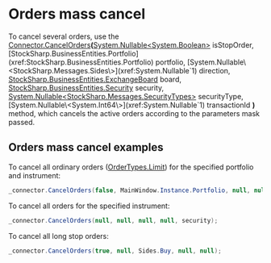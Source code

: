 # Orders mass cancel

To cancel several orders, use the [Connector.CancelOrders](xref:StockSharp.Algo.Connector.CancelOrders(System.Nullable{System.Boolean},StockSharp.BusinessEntities.Portfolio,System.Nullable{StockSharp.Messages.Sides},StockSharp.BusinessEntities.ExchangeBoard,StockSharp.BusinessEntities.Security,System.Nullable{StockSharp.Messages.SecurityTypes},System.Nullable{System.Int64}))**(**[System.Nullable\<System.Boolean\>](xref:System.Nullable`1) isStopOrder, [StockSharp.BusinessEntities.Portfolio](xref:StockSharp.BusinessEntities.Portfolio) portfolio, [System.Nullable\<StockSharp.Messages.Sides\>](xref:System.Nullable`1) direction, [StockSharp.BusinessEntities.ExchangeBoard](xref:StockSharp.BusinessEntities.ExchangeBoard) board, [StockSharp.BusinessEntities.Security](xref:StockSharp.BusinessEntities.Security) security, [System.Nullable\<StockSharp.Messages.SecurityTypes\>](xref:System.Nullable`1) securityType, [System.Nullable\<System.Int64\>](xref:System.Nullable`1) transactionId **)** method, which cancels the active orders according to the parameters mask passed. 

## Orders mass cancel examples

To cancel all ordinary orders ([OrderTypes.Limit](xref:StockSharp.Messages.OrderTypes.Limit)) for the specified portfolio and instrument:

```cs
_connector.CancelOrders(false, MainWindow.Instance.Portfolio, null, null, security);
```

To cancel all orders for the specified instrument: 

```cs
_connector.CancelOrders(null, null, null, null, security);
```

To cancel all long stop orders: 

```cs
_connector.CancelOrders(true, null, Sides.Buy, null, null);
```
